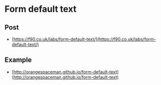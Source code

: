 # Form default text

## Post

 - [https://f90.co.uk/labs/form-default-text/](https://f90.co.uk/labs/form-default-text/)

## Example

 - [http://orangespaceman.github.io/form-default-text](http://orangespaceman.github.io/form-default-text)
